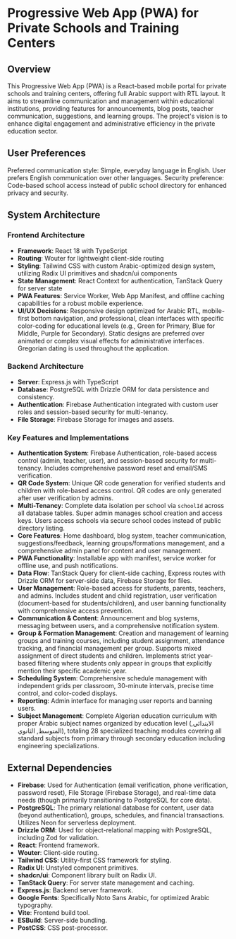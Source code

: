 # Progressive Web App (PWA) for Private Schools and Training Centers

## Overview
This Progressive Web App (PWA) is a React-based mobile portal for private schools and training centers, offering full Arabic support with RTL layout. It aims to streamline communication and management within educational institutions, providing features for announcements, blog posts, teacher communication, suggestions, and learning groups. The project's vision is to enhance digital engagement and administrative efficiency in the private education sector.

## User Preferences
Preferred communication style: Simple, everyday language in English. User prefers English communication over other languages.
Security preference: Code-based school access instead of public school directory for enhanced privacy and security.

## System Architecture

### Frontend Architecture
- **Framework**: React 18 with TypeScript
- **Routing**: Wouter for lightweight client-side routing
- **Styling**: Tailwind CSS with custom Arabic-optimized design system, utilizing Radix UI primitives and shadcn/ui components
- **State Management**: React Context for authentication, TanStack Query for server state
- **PWA Features**: Service Worker, Web App Manifest, and offline caching capabilities for a robust mobile experience.
- **UI/UX Decisions**: Responsive design optimized for Arabic RTL, mobile-first bottom navigation, and professional, clean interfaces with specific color-coding for educational levels (e.g., Green for Primary, Blue for Middle, Purple for Secondary). Static designs are preferred over animated or complex visual effects for administrative interfaces. Gregorian dating is used throughout the application.

### Backend Architecture
- **Server**: Express.js with TypeScript
- **Database**: PostgreSQL with Drizzle ORM for data persistence and consistency.
- **Authentication**: Firebase Authentication integrated with custom user roles and session-based security for multi-tenancy.
- **File Storage**: Firebase Storage for images and assets.

### Key Features and Implementations
- **Authentication System**: Firebase Authentication, role-based access control (admin, teacher, user), and session-based security for multi-tenancy. Includes comprehensive password reset and email/SMS verification.
- **QR Code System**: Unique QR code generation for verified students and children with role-based access control. QR codes are only generated after user verification by admins.
- **Multi-Tenancy**: Complete data isolation per school via `schoolId` across all database tables. Super admin manages school creation and access keys. Users access schools via secure school codes instead of public directory listing.
- **Core Features**: Home dashboard, blog system, teacher communication, suggestions/feedback, learning groups/formations management, and a comprehensive admin panel for content and user management.
- **PWA Functionality**: Installable app with manifest, service worker for offline use, and push notifications.
- **Data Flow**: TanStack Query for client-side caching, Express routes with Drizzle ORM for server-side data, Firebase Storage for files.
- **User Management**: Role-based access for students, parents, teachers, and admins. Includes student and child registration, user verification (document-based for students/children), and user banning functionality with comprehensive access prevention.
- **Communication & Content**: Announcement and blog systems, messaging between users, and a comprehensive notification system.
- **Group & Formation Management**: Creation and management of learning groups and training courses, including student assignment, attendance tracking, and financial management per group. Supports mixed assignment of direct students and children. Implements strict year-based filtering where students only appear in groups that explicitly mention their specific academic year.
- **Scheduling System**: Comprehensive schedule management with independent grids per classroom, 30-minute intervals, precise time control, and color-coded displays.
- **Reporting**: Admin interface for managing user reports and banning users.
- **Subject Management**: Complete Algerian education curriculum with proper Arabic subject names organized by education level (الابتدائي, المتوسط, الثانوي), totaling 28 specialized teaching modules covering all standard subjects from primary through secondary education including engineering specializations.

## External Dependencies

- **Firebase**: Used for Authentication (email verification, phone verification, password reset), File Storage (Firebase Storage), and real-time data needs (though primarily transitioning to PostgreSQL for core data).
- **PostgreSQL**: The primary relational database for content, user data (beyond authentication), groups, schedules, and financial transactions. Utilizes Neon for serverless deployment.
- **Drizzle ORM**: Used for object-relational mapping with PostgreSQL, including Zod for validation.
- **React**: Frontend framework.
- **Wouter**: Client-side routing.
- **Tailwind CSS**: Utility-first CSS framework for styling.
- **Radix UI**: Unstyled component primitives.
- **shadcn/ui**: Component library built on Radix UI.
- **TanStack Query**: For server state management and caching.
- **Express.js**: Backend server framework.
- **Google Fonts**: Specifically Noto Sans Arabic, for optimized Arabic typography.
- **Vite**: Frontend build tool.
- **ESBuild**: Server-side bundling.
- **PostCSS**: CSS post-processor.
